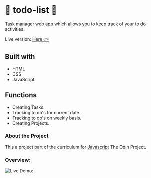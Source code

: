 # 📅 todo-list 📅

Task manager web app which allows you to keep track of your to do activities.

Live version: [ Here 👉 ](https://diana2x.github.io/)

## Built with

- HTML
- CSS
- JavaScript

## Functions

- Creating Tasks.
- Tracking to do's for current date.
- Tracking to do's on weekly basis.
- Creating Projects.

### About the Project

This a project part of the curriculum for [Javascript](https://www.theodinproject.com/) The Odin Project.

### Overview:

![Live Demo:](https://media.giphy.com/media/zppZxQOCrqKq25mFVR/giphy.gif)
